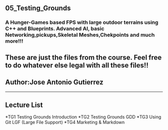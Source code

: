 ## 05_Testing_Grounds
### A Hunger-Games based FPS with large outdoor terrains using C++ and Blueprints. Advanced AI, basic Networking,pickups,Skeletal Meshes,Chekpoints and much more!!!
These are just the files from the course. Feel free to do whatever else legal with all these files!!
---
##  Author:Jose Antonio Gutierrez
---

## Lecture List
*TG1 Testing Grounds Introduction
*TG2 Testing Grounds GDD
*TG3 Using Git LGF (Large File Support)
*TG4 Marketing & Markdown
